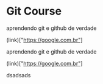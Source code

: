 # Git Course

aprendendo git e github de verdade

(link)["https://google.com.br"]


aprendendo git e github de verdade

(link)["https://google.com.br"]

dsadsads